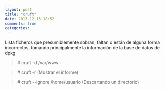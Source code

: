 ```yaml
---
layout: post
title: "cruft"
date: 2013-12-15 18:52
comments: true
categories: 
---
```

Lista ficheros que presumiblemente sobran, faltan o están de alguna forma incorrectos, tomando principalmente la información de la base de datos de dpkg

>\# cruft -d /var/www

>\# cruft -r (Mostrar el informe)

>\# cruft --ignore /home/usuario (Descartando un directorio)

